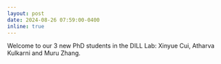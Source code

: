 ```yaml
---
layout: post
date: 2024-08-26 07:59:00-0400
inline: true
---
```


Welcome to our 3 new PhD students in the DILL Lab: Xinyue Cui, Atharva Kulkarni and Muru Zhang.
